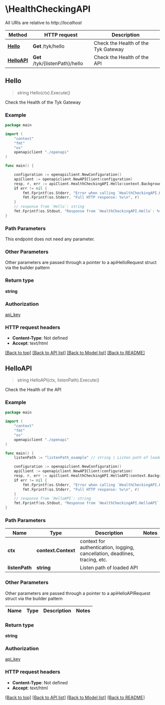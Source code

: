 # \HealthCheckingAPI

All URIs are relative to *http://localhost*

Method | HTTP request | Description
------------- | ------------- | -------------
[**Hello**](HealthCheckingAPI.md#Hello) | **Get** /tyk/hello | Check the Health of the Tyk Gateway
[**HelloAPI**](HealthCheckingAPI.md#HelloAPI) | **Get** /tyk/{listenPath}/hello | Check the Health of the API



## Hello

> string Hello(ctx).Execute()

Check the Health of the Tyk Gateway



### Example

```go
package main

import (
    "context"
    "fmt"
    "os"
    openapiclient "./openapi"
)

func main() {

    configuration := openapiclient.NewConfiguration()
    apiClient := openapiclient.NewAPIClient(configuration)
    resp, r, err := apiClient.HealthCheckingAPI.Hello(context.Background()).Execute()
    if err != nil {
        fmt.Fprintf(os.Stderr, "Error when calling `HealthCheckingAPI.Hello``: %v\n", err)
        fmt.Fprintf(os.Stderr, "Full HTTP response: %v\n", r)
    }
    // response from `Hello`: string
    fmt.Fprintf(os.Stdout, "Response from `HealthCheckingAPI.Hello`: %v\n", resp)
}
```

### Path Parameters

This endpoint does not need any parameter.

### Other Parameters

Other parameters are passed through a pointer to a apiHelloRequest struct via the builder pattern


### Return type

**string**

### Authorization

[api_key](../README.md#api_key)

### HTTP request headers

- **Content-Type**: Not defined
- **Accept**: text/html

[[Back to top]](#) [[Back to API list]](../README.md#documentation-for-api-endpoints)
[[Back to Model list]](../README.md#documentation-for-models)
[[Back to README]](../README.md)


## HelloAPI

> string HelloAPI(ctx, listenPath).Execute()

Check the Health of the API



### Example

```go
package main

import (
    "context"
    "fmt"
    "os"
    openapiclient "./openapi"
)

func main() {
    listenPath := "listenPath_example" // string | Listen path of loaded API

    configuration := openapiclient.NewConfiguration()
    apiClient := openapiclient.NewAPIClient(configuration)
    resp, r, err := apiClient.HealthCheckingAPI.HelloAPI(context.Background(), listenPath).Execute()
    if err != nil {
        fmt.Fprintf(os.Stderr, "Error when calling `HealthCheckingAPI.HelloAPI``: %v\n", err)
        fmt.Fprintf(os.Stderr, "Full HTTP response: %v\n", r)
    }
    // response from `HelloAPI`: string
    fmt.Fprintf(os.Stdout, "Response from `HealthCheckingAPI.HelloAPI`: %v\n", resp)
}
```

### Path Parameters


Name | Type | Description  | Notes
------------- | ------------- | ------------- | -------------
**ctx** | **context.Context** | context for authentication, logging, cancellation, deadlines, tracing, etc.
**listenPath** | **string** | Listen path of loaded API | 

### Other Parameters

Other parameters are passed through a pointer to a apiHelloAPIRequest struct via the builder pattern


Name | Type | Description  | Notes
------------- | ------------- | ------------- | -------------


### Return type

**string**

### Authorization

[api_key](../README.md#api_key)

### HTTP request headers

- **Content-Type**: Not defined
- **Accept**: text/html

[[Back to top]](#) [[Back to API list]](../README.md#documentation-for-api-endpoints)
[[Back to Model list]](../README.md#documentation-for-models)
[[Back to README]](../README.md)

